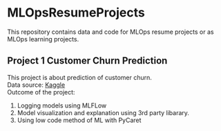 # MLOpsResumeProjects

This repository contains data and code for MLOps resume projects or as MLOps learning projects.

## Project 1 Customer Churn Prediction
This project is about prediction of customer churn. <br />
Data source: [Kaggle](https://www.kaggle.com/datasets/blastchar/telco-customer-churn) <br />
Outcome of the project:
1. Logging models using MLFLow
2. Model visualization and explanation using 3rd party libarary.
3. Using low code method of ML with PyCaret
